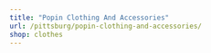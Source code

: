 ```yaml
---
title: "Popin Clothing And Accessories"
url: /pittsburg/popin-clothing-and-accessories/
shop: clothes
---
```

